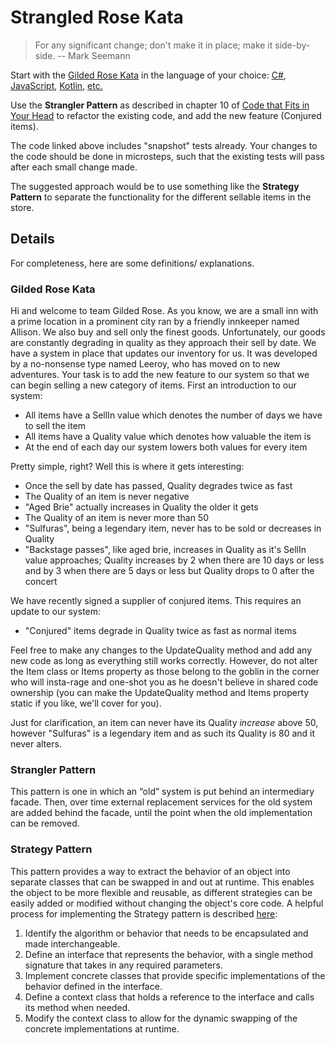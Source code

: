 # Strangled Rose Kata #
> For any significant change; don't make it in place; make it side-by-side.
> -- Mark Seemann

Start with the [Gilded Rose Kata](https://github.com/emilybache/GildedRose-Refactoring-Kata) 
in the language of your choice: 
[C#](https://github.com/emilybache/GildedRose-Refactoring-Kata/tree/main/csharp), 
[JavaScript](https://github.com/emilybache/GildedRose-Refactoring-Kata/tree/main/js-jest), 
[Kotlin](https://github.com/emilybache/GildedRose-Refactoring-Kata/tree/main/Kotlin), 
[etc.](https://github.com/emilybache/GildedRose-Refactoring-Kata)

Use the **Strangler Pattern** as described in chapter 10 of 
[Code that Fits in Your Head](https://www.amazon.com/Code-That-Fits-Your-Head/dp/0137464401?&_encoding=UTF8&tag=jennsbookclu&linkCode=ur2&linkId=9976dc07c6ee8270b92718a66d1ef3ca&camp=1789&creative=9325) 
to refactor the existing code, and add the new feature (Conjured items).

The code linked above includes "snapshot" tests already.  Your changes 
to the code should be done in microsteps, such that the existing tests 
will pass after each small change made.  

The suggested approach would be to use something like the **Strategy Pattern**
to separate the functionality for the different sellable items in the store.

## Details ##
For completeness, here are some definitions/ explanations.

### Gilded Rose Kata ###
Hi and welcome to team Gilded Rose. As you know, we are a small inn with 
a prime location in a prominent city ran by a friendly innkeeper named Allison. 
We also buy and sell only the finest goods. Unfortunately, our goods are 
constantly degrading in quality as they approach their sell by date. We
have a system in place that updates our inventory for us. It was developed 
by a no-nonsense type named Leeroy, who has moved on to new adventures. Your 
task is to add the new feature to our system so that we can begin selling 
a new category of items. First an introduction to our system:

- All items have a SellIn value which denotes the number of days we have 
to sell the item
- All items have a Quality value which denotes how valuable the item is
- At the end of each day our system lowers both values for every item

Pretty simple, right? Well this is where it gets interesting:

- Once the sell by date has passed, Quality degrades twice as fast
- The Quality of an item is never negative
- "Aged Brie" actually increases in Quality the older it gets
- The Quality of an item is never more than 50
- "Sulfuras", being a legendary item, never has to be sold or decreases 
in Quality
- "Backstage passes", like aged brie, increases in Quality as it's SellIn 
value approaches; Quality increases by 2 when there are 10 days or less 
and by 3 when there are 5 days or less but Quality drops to 0 after the 
concert

We have recently signed a supplier of conjured items. This requires an 
update to our system:

- "Conjured" items degrade in Quality twice as fast as normal items

Feel free to make any changes to the UpdateQuality method and add any 
new code as long as everything still works correctly. However, do not 
alter the Item class or Items property as those belong to the goblin 
in the corner who will insta-rage and one-shot you as he doesn't 
believe in shared code ownership (you can make the UpdateQuality 
method and Items property static if you like, we'll cover for you).

Just for clarification, an item can never have its Quality *increase* 
above 50, however "Sulfuras" is a legendary item and as such its 
Quality is 80 and it never alters.

### Strangler Pattern ###
This pattern is one in which an “old” system is put behind an intermediary 
facade. Then, over time external replacement services for the old system 
are added behind the facade, until the point when the old implementation 
can be removed.

### Strategy Pattern ###
This pattern provides a way to extract the behavior of an object into 
separate classes that can be swapped in and out at runtime. This enables 
the object to be more flexible and reusable, as different strategies can 
be easily added or modified without changing the object's core code.
A helpful process for implementing the Strategy pattern is described 
[here](https://www.freecodecamp.org/news/a-beginners-guide-to-the-strategy-design-pattern):

1.  Identify the algorithm or behavior that needs to be encapsulated and made interchangeable.
2.  Define an interface that represents the behavior, with a single method signature that takes in any required parameters.
3.  Implement concrete classes that provide specific implementations of the behavior defined in the interface.
4.  Define a context class that holds a reference to the interface and calls its method when needed.
5.  Modify the context class to allow for the dynamic swapping of the concrete implementations at runtime.
